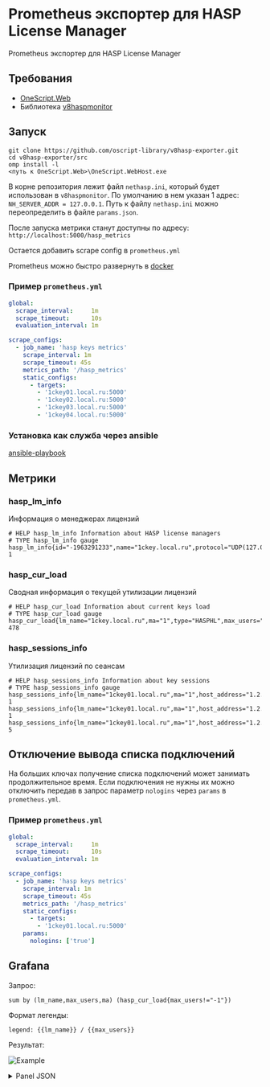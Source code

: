 # Prometheus экспортер для HASP License Manager

Prometheus экспортер для HASP License Manager

## Требования
* [OneScript.Web](https://github.com/EvilBeaver/OneScript.Web)
* Библиотека [v8haspmonitor](https://github.com/oscript-library/v8haspmonitor)

## Запуск
```
git clone https://github.com/oscript-library/v8hasp-exporter.git
cd v8hasp-exporter/src
omp install -l
<путь к OneScript.Web>\OneScript.WebHost.exe
```
 
В корне репозитория лежит файл `nethasp.ini`, который будет использован в `v8haspmonitor`.
По умолчанию в нем указан 1 адрес: `NH_SERVER_ADDR = 127.0.0.1`.
Путь к файлу `nethasp.ini` можно переопределить в файле `params.json`.

После запуска метрики станут доступны по адресу: `http://localhost:5000/hasp_metrics`

Остается добавить scrape config в `prometheus.yml`

Prometheus можно быстро развернуть в [docker](https://prometheus.io/docs/prometheus/latest/installation/#using-docker)

### Пример `prometheus.yml`
```yml
global:
  scrape_interval:     1m
  scrape_timeout:      10s
  evaluation_interval: 1m

scrape_configs:
  - job_name: 'hasp keys metrics'
    scrape_interval: 1m
    scrape_timeout: 45s
    metrics_path: '/hasp_metrics'
    static_configs:
      - targets:
        - '1ckey01.local.ru:5000'
        - '1ckey02.local.ru:5000'
        - '1ckey03.local.ru:5000'
        - '1ckey04.local.ru:5000'
```

### Установка как служба через ansible
[ansible-playbook](https://github.com/komarovps/ansible-v8hasp-exporter)

## Метрики

### hasp_lm_info
Информация о менеджерах лицензий
```
# HELP hasp_lm_info Information about HASP license managers
# TYPE hasp_lm_info gauge
hasp_lm_info{id="-1963291233",name="1ckey.local.ru",protocol="UDP(127.0.0.1)"} 1
```

### hasp_cur_load
Сводная информация о текущей утилизации лицензий
```
# HELP hasp_cur_load Information about current keys load
# TYPE hasp_cur_load gauge
hasp_cur_load{lm_name="1ckey.local.ru",ma="1",type="HASPHL",max_users="500"} 478
```

### hasp_sessions_info
Утилизация лицензий по сеансам
```
# HELP hasp_sessions_info Information about key sessions
# TYPE hasp_sessions_info gauge
hasp_sessions_info{lm_name="1ckey01.local.ru",ma="1",host_address="1.2.11.85",host_name="srv.local.ru"} 1
hasp_sessions_info{lm_name="1ckey01.local.ru",ma="1",host_address="1.2.11.18",host_name="pc.local.ru"} 1
hasp_sessions_info{lm_name="1ckey01.local.ru",ma="1",host_address="1.2.10.47",host_name="term.local.ru"} 5

```

## Отключение вывода списка подключений
На больших ключах получение списка подключений может занимать продолжительное время. Если подключения не нужны их можно отключить передав в запрос параметр `nologins` через `params` в `prometheus.yml`.

### Пример `prometheus.yml` 
```yml
global:
  scrape_interval:     1m
  scrape_timeout:      10s
  evaluation_interval: 1m

scrape_configs:
  - job_name: 'hasp keys metrics'
    scrape_interval: 1m
    scrape_timeout: 45s
    metrics_path: '/hasp_metrics'
    static_configs:
      - targets:
        - '1ckey01.local.ru:5000'
    params:
      nologins: ['true']
```

## Grafana
Запрос:
```
sum by (lm_name,max_users,ma) (hasp_cur_load{max_users!="-1"})
```
Формат легенды:
```
legend: {{lm_name}} / {{max_users}}
```
Результат:

![Example](http://dl3.joxi.net/drive/2023/04/14/0056/1184/3716256/56/a2b05b842c.jpg)


<details>
<summary>Panel JSON</summary>

```JSON
{
  "datasource": {
    "uid": "NJXUz3dnz",
    "type": "prometheus"
  },
  "fieldConfig": {
    "defaults": {
      "mappings": [],
      "thresholds": {
        "mode": "percentage",
        "steps": [
          {
            "color": "green",
            "value": null
          }
        ]
      },
      "color": {
        "mode": "thresholds"
      },
      "noValue": "0",
      "unit": "Lic"
    },
    "overrides": []
  },
  "gridPos": {
    "h": 21,
    "w": 9,
    "x": 0,
    "y": 1
  },
  "id": 28,
  "options": {
    "reduceOptions": {
      "values": false,
      "calcs": [
        "lastNotNull"
      ],
      "fields": ""
    },
    "orientation": "horizontal",
    "textMode": "value_and_name",
    "colorMode": "value",
    "graphMode": "area",
    "justifyMode": "auto",
    "text": {}
  },
  "pluginVersion": "9.4.7",
  "targets": [
    {
      "datasource": {
        "uid": "NJXUz3dnz",
        "type": "prometheus"
      },
      "exemplar": true,
      "expr": "sum by (lm_name,max_users,ma) (hasp_cur_load{max_users!=\"-1\"})",
      "format": "time_series",
      "hide": false,
      "instant": false,
      "interval": "",
      "legendFormat": "{{lm_name}} / {{max_users}}",
      "refId": "A",
      "editorMode": "code"
    }
  ],
  "title": "HASP Keys",
  "transformations": [],
  "type": "stat",
  "description": ""
} 
```

</details>